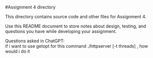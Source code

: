 #Assignment 4 directory

This directory contains source code and other files for Assignment 4.

Use this README document to store notes about design, testing, and
questions you have while developing your assignment.


Questions asked in ChatGPT:  
if i want to use getopt for this command ./httpserver [-t threads] <port>, how would i do it  

  
